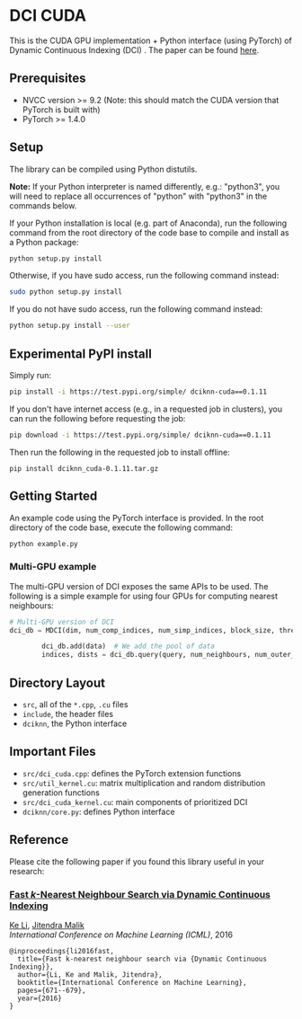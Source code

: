 # DCI CUDA

This is the CUDA GPU implementation + Python interface (using PyTorch) of Dynamic Continuous Indexing (DCI) . The paper can be found [here](https://arxiv.org/abs/1512.00442).

## Prerequisites
* NVCC version >= 9.2 (Note: this should match the CUDA version that PyTorch is built with)
* PyTorch >= 1.4.0

## Setup

The library can be compiled using Python distutils.

**Note:** If your Python interpreter is named differently, e.g.: "python3", you will need to replace all occurrences of "python" with "python3" in the commands below.

If your Python installation is local (e.g. part of Anaconda), run the following command from the root directory of the code base to compile and install as a Python package:
```bash
python setup.py install
```

Otherwise, if you have sudo access, run the following command instead:
```bash
sudo python setup.py install
```

If you do not have sudo access, run the following command instead:
```bash
python setup.py install --user
```


## Experimental PyPI install
Simply run:
```bash
pip install -i https://test.pypi.org/simple/ dciknn-cuda==0.1.11
```
If you don't have internet access (e.g., in a requested job in clusters), you can run the following before requesting the job:
```bash
pip download -i https://test.pypi.org/simple/ dciknn-cuda==0.1.11
```
Then run the following in the requested job to install offline:
```
pip install dciknn_cuda-0.1.11.tar.gz
```


## Getting Started

An example code using the PyTorch interface is provided. In the root directory of the code base, execute the following command:

```bash
python example.py
```

### Multi-GPU example
The multi-GPU version of DCI exposes the same APIs to be used. The following is a simple example for using four GPUs for computing nearest neighbours:
```python
# Multi-GPU version of DCI
dci_db = MDCI(dim, num_comp_indices, num_simp_indices, block_size, thread_size, devices=[0, 1, 2, 3])  # We specify GPUs to be used by the DCI instance with `devices`. Set to list(range(torch.cuda.device_count())) to use all available GPUs

        dci_db.add(data)  # We add the pool of data
        indices, dists = dci_db.query(query, num_neighbours, num_outer_iterations)  # We run our desired query
```


## Directory Layout
* `src`, all of the `*.cpp`, `.cu` files
* `include`, the header files
* `dciknn`, the Python interface

## Important Files
* `src/dci_cuda.cpp`: defines the PyTorch extension functions
* `src/util_kernel.cu`: matrix multiplication and random distribution generation functions
* `src/dci_cuda_kernel.cu`: main components of prioritized DCI
* `dciknn/core.py`: defines Python interface

## Reference

Please cite the following paper if you found this library useful in your research:

### [Fast _k_-Nearest Neighbour Search via Dynamic Continuous Indexing](https://arxiv.org/abs/1512.00442)
[Ke Li](https://people.eecs.berkeley.edu/~ke.li/), [Jitendra Malik](https://people.eecs.berkeley.edu/~malik/)\
*International Conference on Machine Learning (ICML)*, 2016

```
@inproceedings{li2016fast,
  title={Fast k-nearest neighbour search via {Dynamic Continuous Indexing}},
  author={Li, Ke and Malik, Jitendra},
  booktitle={International Conference on Machine Learning},
  pages={671--679},
  year={2016}
}
```
